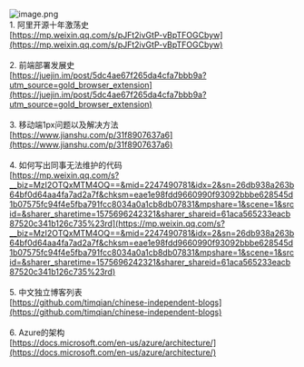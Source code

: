 ![image.png](https://cdn.nlark.com/yuque/0/2020/png/132503/1605582264692-59caefbd-2faf-4e5a-8c2b-ee01ece29485.png#height=721&id=APrIY&margin=%5Bobject%20Object%5D&name=image.png&originHeight=721&originWidth=1080&originalType=binary&size=996509&status=done&style=none&width=1080)<br />1. 阿里开源十年激荡史<br />[https://mp.weixin.qq.com/s/pJFt2ivGtP-vBpTFOGCbyw](https://mp.weixin.qq.com/s/pJFt2ivGtP-vBpTFOGCbyw)<br />
<br />2. 前端部署发展史<br />[https://juejin.im/post/5dc4ae67f265da4cfa7bbb9a?utm_source=gold_browser_extension](https://juejin.im/post/5dc4ae67f265da4cfa7bbb9a?utm_source=gold_browser_extension)<br />
<br />3. 移动端1px问题以及解决方法<br />[https://www.jianshu.com/p/31f8907637a6](https://www.jianshu.com/p/31f8907637a6)<br />
<br />4. 如何写出同事无法维护的代码<br />[https://mp.weixin.qq.com/s?__biz=MzI2OTQxMTM4OQ==&mid=2247490781&idx=2&sn=26db938a263b64bf0d64aa4fa7ad2a7f&chksm=eae1e98fdd9660990f93092bbbe628545d1b07575fc94f4e5fba791fcc8034a0a1cb8db07831&mpshare=1&scene=1&srcid=&sharer_sharetime=1575696242321&sharer_shareid=61aca565233eacb87520c341b126c735%23rd](https://mp.weixin.qq.com/s?__biz=MzI2OTQxMTM4OQ==&mid=2247490781&idx=2&sn=26db938a263b64bf0d64aa4fa7ad2a7f&chksm=eae1e98fdd9660990f93092bbbe628545d1b07575fc94f4e5fba791fcc8034a0a1cb8db07831&mpshare=1&scene=1&srcid=&sharer_sharetime=1575696242321&sharer_shareid=61aca565233eacb87520c341b126c735%23rd)<br />
<br />5. 中文独立博客列表<br />[https://github.com/timqian/chinese-independent-blogs](https://github.com/timqian/chinese-independent-blogs)<br />
<br />6. Azure的架构<br />[https://docs.microsoft.com/en-us/azure/architecture/](https://docs.microsoft.com/en-us/azure/architecture/)
